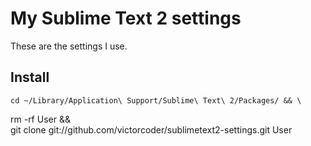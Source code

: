 # My Sublime Text 2 settings

These are the settings I use.

## Install

	cd ~/Library/Application\ Support/Sublime\ Text\ 2/Packages/ && \
  rm -rf User && \
  git clone git://github.com/victorcoder/sublimetext2-settings.git User

